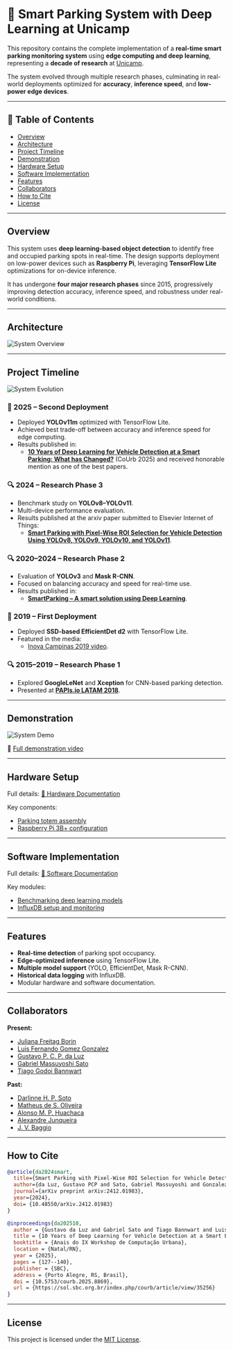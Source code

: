 # 🚗 Smart Parking System with Deep Learning at Unicamp

This repository contains the complete implementation of a **real-time smart parking monitoring system** using **edge computing and deep learning**, representing a **decade of research** at [Unicamp](https://www.unicamp.br/).  

The system evolved through multiple research phases, culminating in real-world deployments optimized for **accuracy**, **inference speed**, and **low-power edge devices**.

---

## 📑 Table of Contents
- [Overview](#overview)
- [Architecture](#architecture)
- [Project Timeline](#project-timeline)
- [Demonstration](#demonstration)
- [Hardware Setup](#hardware-setup)
- [Software Implementation](#software-implementation)
- [Features](#features)
- [Collaborators](#collaborators)
- [How to Cite](#how-to-cite)
- [License](#license)

---

## Overview

This system uses **deep learning-based object detection** to identify free and occupied parking spots in real-time. The design supports deployment on low-power devices such as **Raspberry Pi**, leveraging **TensorFlow Lite** optimizations for on-device inference.  

It has undergone **four major research phases** since 2015, progressively improving detection accuracy, inference speed, and robustness under real-world conditions.

---

## Architecture
![System Overview](assets/docs/system_architecture.png)  

---

## Project Timeline

![System Evolution](assets/docs/system_evolution.png)  

### 🚀 2025 – Second Deployment
- Deployed **YOLOv11m** optimized with TensorFlow Lite.
- Achieved best trade-off between accuracy and inference speed for edge computing.
- Results published in:
  - **[10 Years of Deep Learning for Vehicle Detection at a Smart Parking: What has Changed?](https://sol.sbc.org.br/index.php/courb/article/view/35256)** (CoUrb 2025) and received honorable mention as one of the best papers.

### 🔍 2024 – Research Phase 3
- Benchmark study on **YOLOv8–YOLOv11**.
- Multi-device performance evaluation.
- Results published at the arxiv paper submitted to Elsevier Internet of Things:
  - **[Smart Parking with Pixel-Wise ROI Selection for Vehicle Detection Using YOLOv8, YOLOv9, YOLOv10, and YOLOv11](https://arxiv.org/abs/2412.01983)**.

### 🔍 2020–2024 – Research Phase 2
- Evaluation of **YOLOv3** and **Mask R-CNN**.
- Focused on balancing accuracy and speed for real-time use.
- Results published in:
  - **[SmartParking – A smart solution using Deep Learning](https://smartcampus.prefeitura.unicamp.br/pub/artigos_relatorios/PFG_Joao_Victor_Estacionamento_Inteligente.pdf)**.

### 🚀 2019 – First Deployment
- Deployed **SSD-based EfficientDet d2** with TensorFlow Lite.
- Featured in the media:
  - [Inova Campinas 2019 video](https://youtu.be/_cFjeLJ9SOI?t=105).

### 🔍 2015–2019 – Research Phase 1
- Explored **GoogleLeNet** and **Xception** for CNN-based parking detection.
- Presented at **[PAPIs.io LATAM 2018](https://www.youtube.com/watch?v=vRXgc0Bvbx8)**.

---

## Demonstration
![System Demo](assets/docs/demo_system.gif)  

🎥 [Full demonstration video](https://youtu.be/7rofjEfX5fA)

---

## Hardware Setup
Full details: [📖 Hardware Documentation](hardware/)  

Key components:
- [Parking totem assembly](hardware/totem/)
- [Raspberry Pi 3B+ configuration](hardware/pi_and_camera/)

---

## Software Implementation
Full details: [📖 Software Documentation](software/)  

Key modules:
- [Benchmarking deep learning models](software/)
- [InfluxDB setup and monitoring](software/influx/)

---

## Features
- **Real-time detection** of parking spot occupancy.
- **Edge-optimized inference** using TensorFlow Lite.
- **Multiple model support** (YOLO, EfficientDet, Mask R-CNN).
- **Historical data logging** with InfluxDB.
- Modular hardware and software documentation.

---

## Collaborators

**Present:**
- [Juliana Freitag Borin](http://lattes.cnpq.br/4534936707754253)
- [Luis Fernando Gomez Gonzalez](http://lattes.cnpq.br/4910241356954777)
- [Gustavo P. C. P. da Luz](http://lattes.cnpq.br/3340329193414132)
- [Gabriel Massuyoshi Sato](http://lattes.cnpq.br/7245309149482723)
- [Tiago Godoi Bannwart](http://lattes.cnpq.br/4897522676378277)


**Past:**
- [Darlinne H. P. Soto](http://lattes.cnpq.br/9411807355500538)
- [Matheus de S. Oliveira](mailto:m203407@dac.unicamp.br)
- [Alonso M. P. Huachaca](http://lattes.cnpq.br/8095974767817734)
- [Alexandre Junqueira](https://www.linkedin.com/in/alexandre-junqueira/)
- [J. V. Baggio](mailto:j170710@dac.unicamp.br)

---

## How to Cite

```bibtex
@article{da2024smart,
  title={Smart Parking with Pixel-Wise ROI Selection for Vehicle Detection Using YOLOv8, YOLOv9, YOLOv10, and YOLOv11},
  author={da Luz, Gustavo PCP and Sato, Gabriel Massuyoshi and Gonzalez, Luis Fernando Gomez and Borin, Juliana Freitag},
  journal={arXiv preprint arXiv:2412.01983},
  year={2024},
  doi= {10.48550/arXiv.2412.01983}
}

@inproceedings{da202510,
  author = {Gustavo da Luz and Gabriel Sato and Tiago Bannwart and Luis Gonzalez and Juliana Borin},
  title = {10 Years of Deep Learning for Vehicle Detection at a Smart Parking : What has Changed?},
  booktitle = {Anais do IX Workshop de Computação Urbana},
  location = {Natal/RN},
  year = {2025},
  pages = {127--140},
  publisher = {SBC},
  address = {Porto Alegre, RS, Brasil},
  doi = {10.5753/courb.2025.8869},
  url = {https://sol.sbc.org.br/index.php/courb/article/view/35256}
}
```

---

## License
This project is licensed under the [MIT License](LICENSE).
